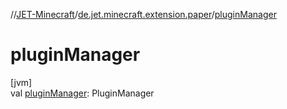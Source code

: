 //[JET-Minecraft](../../index.md)/[de.jet.minecraft.extension.paper](index.md)/[pluginManager](plugin-manager.md)

# pluginManager

[jvm]\
val [pluginManager](plugin-manager.md): PluginManager
